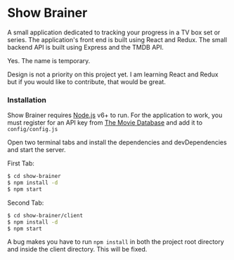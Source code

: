 # Show Brainer

A small application dedicated to tracking your progress in a TV box set or series. The application's front end is built using React and Redux. The small backend API is built using Express and the TMDB API.

Yes. The name is temporary.

Design is not a priority on this project yet. I am learning React and Redux but if you would like to contribute, that would be great.

### Installation

Show Brainer requires [Node.js](https://nodejs.org/) v6+ to run. 
For the application to work, you must register for an API key from [The Movie Database](https://tmdb.org) and add it to `config/config.js`

Open two terminal tabs and install the dependencies and devDependencies and start the server.

First Tab:
```sh
$ cd show-brainer
$ npm install -d
$ npm start
```
Second Tab:
```sh
$ cd show-brainer/client
$ npm install -d
$ npm start
```

A bug makes you have to run `npm install` in both the project root directory and inside the client directory. This will be fixed.
